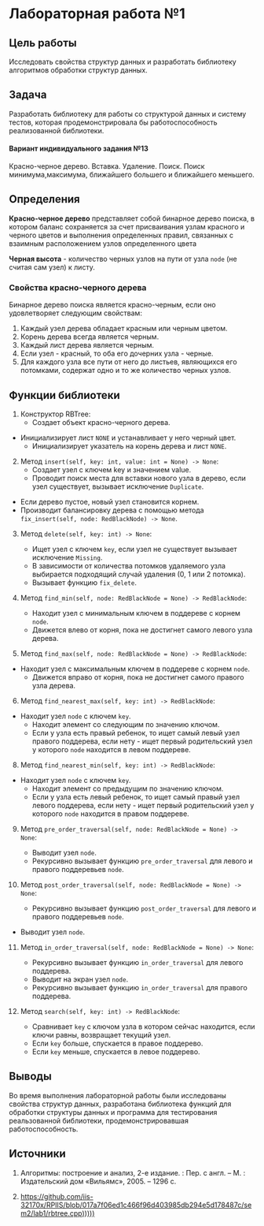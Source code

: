 # Лабораторная работа №1

## Цель работы
Исследовать свойства структур данных и разработать библиотеку алгоритмов обработки структур данных.

## Задача
Разработать библиотеку для работы со структурой данных и систему тестов, которая продемонстрировала бы работоспособность реализованной библиотеки.

#### Вариант индивидуального задания №13
Красно-черное дерево. Вставка. Удаление. Поиск. Поиск минимума,максимума, ближайшего большего и ближайшего меньшего.

## Определения
**Красно-черное дерево** представляет собой бинарное дерево поиска, в котором баланс сохраняется за счет присваивания узлам красного и черного цветов и выполнения определенных правил, связанных с взаимным расположением узлов определенного цвета

**Черная высота** - количество черных узлов на пути от узла `node` (не считая сам узел) к листу.

### Свойства красно-черного дерева
Бинарное дерево поиска является красно-черным, если оно удовлетворяет следующим свойствам:
1. Каждый узел дерева обладает красным или черным цветом.
2. Корень дерева всегда является черным.
3. Каждый лист дерева является черным.
4. Если узел - красный, то оба его дочерних узла - черные.
5. Для каждого узла все пути от него до листьев, являющихся его потомками, содержат одно и то же количество черных узлов.

## Функции библиотеки

1. Конструктор RBTree:
	* Создает объект красно-черного дерева.
  * Инициализирует лист `NONE` и устанавливает у него черный цвет.
	* Инициализирует указатель на корень дерева и лист `NONE`.
	
2. Метод `insert(self, key: int, value: int = None) -> None`:
	* Создает узел с ключем key и значением value.
	* Проводит поиск места для вставки нового узла в дерево, если узел существует, вызывает исключение `Duplicate`.
  * Если дерево пустое, новый узел становится корнем.
  * Производит балансировку дерева с помощью метода `fix_insert(self, node: RedBlackNode) -> None`.

3. Метод `delete(self, key: int) -> None`:
	* Ищет узел с ключем `key`, если узел не существует вызывает исключение `Missing`.
	* В зависимости от количества потомков удаляемого узла выбирается подходящий случай удаления (0, 1 или 2 потомка).
	* Вызывает функцию `fix_delete`.
	
4. Метод `find_min(self, node: RedBlackNode = None) -> RedBlackNode`:
	* Находит узел с минимальным ключем в поддереве с корнем `node`.
	* Движется влево от корня, пока не достигнет самого левого узла дерева.
	
5. Метод `find_max(self, node: RedBlackNode = None) -> RedBlackNode`:
  * Находит узел с максимальным ключем в поддереве с корнем `node`.
	* Движется вправо от корня, пока не достигнет самого правого узла дерева.
	
6. Метод `find_nearest_max(self, key: int) -> RedBlackNode`:
  * Находит узел `node` с ключем `key`.
	* Находит элемент со следующим по значению ключом.
	* Если у узла есть правый ребенок, то ищет самый левый узел правого поддерева, если нету - ищет первый родительский узел у которого `node` находится в левом поддереве.

8. Метод `find_nearest_min(self, key: int) -> RedBlackNode`:
  * Находит узел `node` с ключем `key`.
	* Находит элемент со предыдущим по значению ключом.
	* Если у узла есть левый ребенок, то ищет самый правый узел левого поддерева, если нету - ищет первый родительский узел у которого `node` находится в правом поддереве.


9. Метод `pre_order_traversal(self, node: RedBlackNode = None) -> None`:
	* Выводит узел `node`.
	* Рекурсивно вызывает функцию `pre_order_traversal` для левого и правого поддеревьев `node`. 

10. Метод `post_order_traversal(self, node: RedBlackNode = None) -> None`:
	* Рекурcивно вызывает функцию `post_order_traversal` для левого и правого поддеревьев `node`.
  * Выводит узел `node`.

11. Метод `in_order_traversal(self, node: RedBlackNode = None) -> None`:
	* Рекурсивно вызывает функцию `in_order_traversal` для левого поддерева.
	* Выводит на экран узел `node`.
	* Рекурсивно вызывает функцию `in_order_traversal` для правого поддерева.

12. Метод `search(self, key: int) -> RedBlackNode`:
	* Сравнивает `key` с ключом узла в котором сейчас находится, если ключи равны, возвращает текущий узел.
	* Если `key` больше, спускается в правое поддерево.
	* Если `key` меньше, спускается в левое поддерево.


## Выводы
Во время выполнения лабораторной работы были исследованы свойства структур данных, разработана библиотека функций для обработки структуры данных и программа для тестирования реальзованной библиотеки, продемонстрировавшая работоспособность.

## Источники
1. Алгоритмы: построение и анализ, 2-е издание. : Пер. с англ. – М. :
Издательский дом «Вильямс», 2005. – 1296 с.

2. [https://github.com/iis-32170x/RPIIS/blob/017a7f06ed1c466f96d403985db294e5d178487c/sem2/lab1/rbtree.cpp)))))](https://habr.com/ru/companies/otus/articles/521034/)

